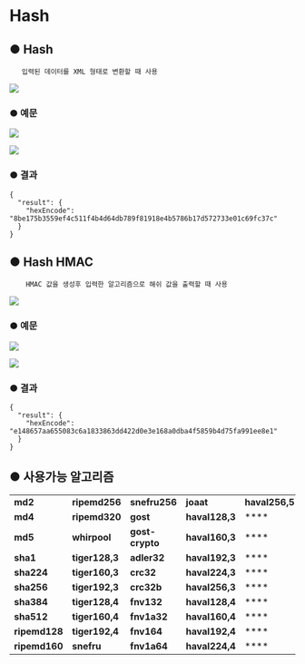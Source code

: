 # Hash

## ● Hash

       입력된 데이터를 XML 형태로 변환할 때 사용

![](../../.gitbook/assets/image%20%2854%29.png)

### ● 예문

![](../../.gitbook/assets/image%20%28427%29.png)

![](../../.gitbook/assets/image%20%28454%29.png)

### ● 결과

```text
{
  "result": {
    "hexEncode": "8be175b3559ef4c511f4b4d64db789f81918e4b5786b17d572733e01c69fc37c"
  }
}
```

## ● Hash HMAC

        HMAC 값을 생성후 입력한 알고리즘으로 해쉬 값을 출력할 때 사용

![](../../.gitbook/assets/image%20%2870%29.png)

### ● 예문

![](../../.gitbook/assets/image%20%28444%29.png)

![](../../.gitbook/assets/image%20%28452%29.png)

### ● 결과

```text
{
  "result": {
    "hexEncode": "e148657aa655083c6a1833863dd422d0e3e168a0dba4f5859b4d75fa991ee8e1"
  }
}
```

## ● 사용가능 알고리즘

|  |  |  |  |  |
| :--- | :--- | :--- | :--- | :--- |
| **md2** | **ripemd256** | **snefru256** | **joaat** | **haval256,5** |
| **md4** | **ripemd320** | **gost** | **haval128,3** | \*\*\*\* |
| **md5** | **whirpool** | **gost-crypto** | **haval160,3** | \*\*\*\* |
| **sha1** | **tiger128,3** | **adler32** | **haval192,3** | \*\*\*\* |
| **sha224** | **tiger160,3** | **crc32** | **haval224,3** | \*\*\*\* |
| **sha256** | **tiger192,3** | **crc32b** | **haval256,3** | \*\*\*\* |
| **sha384** | **tiger128,4** | **fnv132** | **haval128,4** | \*\*\*\* |
| **sha512** | **tiger160,4** | **fnv1a32** | **haval160,4** | \*\*\*\* |
| **ripemd128** | **tiger192,4** | **fnv164** | **haval192,4** | \*\*\*\* |
| **ripemd160** | **snefru** | **fnv1a64** | **haval224,4** | \*\*\*\* |

